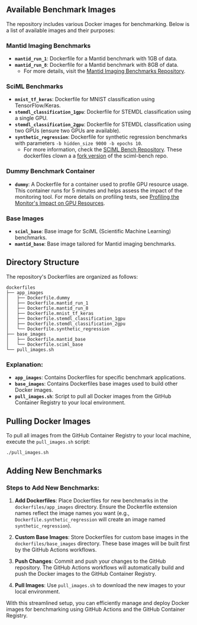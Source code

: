 ## Available Benchmark Images

The repository includes various Docker images for benchmarking. Below is a list of available images and their purposes:

### Mantid Imaging Benchmarks
- **`mantid_run_1`**: Dockerfile for a Mantid benchmark with 1GB of data.
- **`mantid_run_8`**: Dockerfile for a Mantid benchmark with 8GB of data.
  - For more details, visit the [Mantid Imaging Benchmarks Repository](https://github.com/samtygier-stfc/mantid_imaging_cloud_bench).

### SciML Benchmarks
- **`mnist_tf_keras`**: Dockerfile for MNIST classification using TensorFlow/Keras.
- **`stemdl_classification_1gpu`**: Dockerfile for STEMDL classification using a single GPU.
- **`stemdl_classification_2gpu`**: Dockerfile for STEMDL classification using two GPUs (ensure two GPUs are available).
- **`synthetic_regression`**: Dockerfile for synthetic regression benchmarks with parameters `-b hidden_size 9000 -b epochs 10`.
  - For more information, check the [SCIML Bench Repository](https://github.com/stfc-sciml/sciml-bench). These dockerfiles clown a a [fork version](https://github.com/bryceshirley/sciml-bench) of the sciml-bench repo.

### Dummy Benchmark Container
- **`dummy`**: A Dockerfile for a container used to profile GPU resource usage. This container runs for 5 minutes and helps assess the impact of the monitoring tool. For more details on profiling tests, see [Profiling the Monitor's Impact on GPU Resources](considerations_on_accuracy.md#profiling-the-monitors-impact-on-gpu-resources).

### Base Images
- **`sciml_base`**: Base image for SciML (Scientific Machine Learning) benchmarks.
- **`mantid_base`**: Base image tailored for Mantid imaging benchmarks.

## Directory Structure

The repository's Dockerfiles are organized as follows:

```
dockerfiles
├── app_images
│   ├── Dockerfile.dummy
│   ├── Dockerfile.mantid_run_1
│   ├── Dockerfile.mantid_run_8
│   ├── Dockerfile.mnist_tf_keras
│   ├── Dockerfile.stemdl_classification_1gpu
│   ├── Dockerfile.stemdl_classification_2gpu
│   └── Dockerfile.synthetic_regression
├── base_images
│   ├── Dockerfile.mantid_base
│   └── Dockerfile.sciml_base
└── pull_images.sh
```

### Explanation:
- **`app_images`**: Contains Dockerfiles for specific benchmark applications.
- **`base_images`**: Contains Dockerfiles base images used to build other Docker images.
- **`pull_images.sh`**: Script to pull all Docker images from the GitHub Container Registry to your local environment.

## Pulling Docker Images

To pull all images from the GitHub Container Registry to your local machine, execute the `pull_images.sh` script:

```sh
./pull_images.sh
```

## Adding New Benchmarks

### Steps to Add New Benchmarks:
1. **Add Dockerfiles**: Place Dockerfiles for new benchmarks in the `dockerfiles/app_images` directory. Ensure the Dockerfile extension names reflect the image names you want (e.g., `Dockerfile.synthetic_regression` will create an image named `synthetic_regression`).

2. **Custom Base Images**: Store Dockerfiles for custom base images in the `dockerfiles/base_images` directory. These base images will be built first by the GitHub Actions workflows.

3. **Push Changes**: Commit and push your changes to the GitHub repository. The GitHub Actions workflows will automatically build and push the Docker images to the GitHub Container Registry.

4. **Pull Images**: Use `pull_images.sh` to download the new images to your local environment.

With this streamlined setup, you can efficiently manage and deploy Docker images for benchmarking using GitHub Actions and the GitHub Container Registry.
